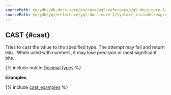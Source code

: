 ```yaml
---
sourcePath: en/ydb/ydb-docs-core/en/core/yql/reference/yql-docs-core-2/syntax/_includes/expressions/cast.md
sourcePath: en/ydb/yql/reference/yql-docs-core-2/syntax/_includes/expressions/cast.md
---
```


## CAST {#cast}

Tries to cast the value to the specified type. The attempt may fail and return `NULL`. When used with numbers, it may lose precision or most significant bits.

{% include notitle [Decimal types](../../../_includes/decimal_args.md) %}

**Examples**

{% include [cast_examples](../../../_includes/cast_examples.md) %}
